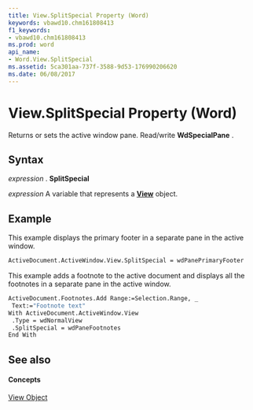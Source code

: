 ```yaml
---
title: View.SplitSpecial Property (Word)
keywords: vbawd10.chm161808413
f1_keywords:
- vbawd10.chm161808413
ms.prod: word
api_name:
- Word.View.SplitSpecial
ms.assetid: 5ca301aa-737f-3588-9d53-176990206620
ms.date: 06/08/2017
---
```



# View.SplitSpecial Property (Word)

Returns or sets the active window pane. Read/write  **WdSpecialPane** .


## Syntax

 _expression_ . **SplitSpecial**

 _expression_ A variable that represents a **[View](Word.View.md)** object.


## Example

This example displays the primary footer in a separate pane in the active window.


```vb
ActiveDocument.ActiveWindow.View.SplitSpecial = wdPanePrimaryFooter
```

This example adds a footnote to the active document and displays all the footnotes in a separate pane in the active window.




```vb
ActiveDocument.Footnotes.Add Range:=Selection.Range, _ 
 Text:="Footnote text" 
With ActiveDocument.ActiveWindow.View 
 .Type = wdNormalView 
 .SplitSpecial = wdPaneFootnotes 
End With
```


## See also


#### Concepts


[View Object](Word.View.md)

